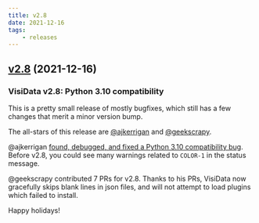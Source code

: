 ```yaml
---
title: v2.8
date: 2021-12-16
tags:
    - releases
---
```


## [v2.8](https://github.com/saulpw/visidata/releases/tag/v2.8) (2021-12-16)


### VisiData v2.8: Python 3.10 compatibility

This is a pretty small release of mostly bugfixes, which still has a few changes that merit a minor version bump.

The all-stars of this release are [@ajkerrigan](https://github.com/ajkerrigan) and [@geekscrapy](https://github.com/geekscrapy).

@ajkerrigan [found, debugged, and fixed a Python 3.10 compatibility bug](https://github.com/saulpw/visidata/issues/1227). Before v2.8, you could see many warnings related to `COLOR-1` in the status message.

@geekscrapy contributed 7 PRs for v2.8. Thanks to his PRs, VisiData now gracefully skips blank lines in json files, and will not attempt to load plugins which failed to install.


Happy holidays!
